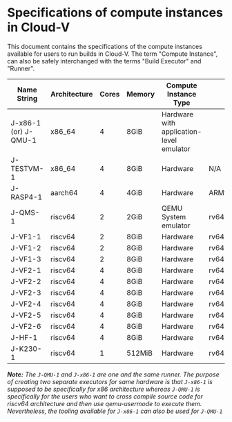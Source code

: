 # Specifications of compute instances in Cloud-V

This document contains the specifications of the compute instances available for users to run builds in Cloud-V. The term "Compute Instance", can also be safely interchanged with the terms "Build Executor" and "Runner".

| Name String | Architecture | Cores | Memory | Compute Instance Type | ISA String |
| ---- | ------- | -------------- | ------------ | ------------------ | ---- |
| J-x86-1 (or) J-QMU-1 | x86_64 | 4 | 8GiB | Hardware with application-level emulator |
| J-TESTVM-1 | x86_64 | 4 | 8GiB | Hardware | N/A |
| J-RASP4-1 | aarch64 | 4 | 4GiB | Hardware | ARMv8-A |
| J-QMS-1 | riscv64 | 2 | 2GiB | QEMU System emulator | rv64imafdch_zicbom_zicboz_zicntr_zicsr_zifencei_zihintpause_zihpm_zba_zbb_zbs_sstc |
| J-VF1-1 | riscv64 | 2 | 8GiB | Hardware | rv64imafdc |
| J-VF1-2 | riscv64 | 2 | 8GiB | Hardware | rv64imafdc |
| J-VF1-3 | riscv64 | 2 | 8GiB | Hardware | rv64imafdc |
| J-VF2-1 | riscv64 | 4 | 8GiB | Hardware | rv64imafdc |
| J-VF2-2 | riscv64 | 4 | 8GiB | Hardware | rv64imafdc |
| J-VF2-3 | riscv64 | 4 | 8GiB | Hardware | rv64imafdc |
| J-VF2-4 | riscv64 | 4 | 8GiB | Hardware | rv64imafdc |
| J-VF2-5 | riscv64 | 4 | 8GiB | Hardware | rv64imafdc |
| J-VF2-6 | riscv64 | 4 | 8GiB | Hardware | rv64imafdc |
| J-HF-1 | riscv64 | 4 | 8GiB | Hardware | rv64imafdc |
| J-K230-1 | riscv64 | 1 | 512MiB | Hardware | rv64imafdcvxthead |

***Note:** The `J-QMU-1` and `J-x86-1` are one and the same runner. The purpose of creating two separate executors for same hardware is that `J-x86-1` is supposed to be specifically for x86 architecture whereas `J-QMU-1` is specifically for the users who want to cross compile source code for riscv64 architecture and then use qemu-usermode to execute them. Nevertheless, the tooling available for `J-x86-1` can also be used for `J-QMU-1`*
